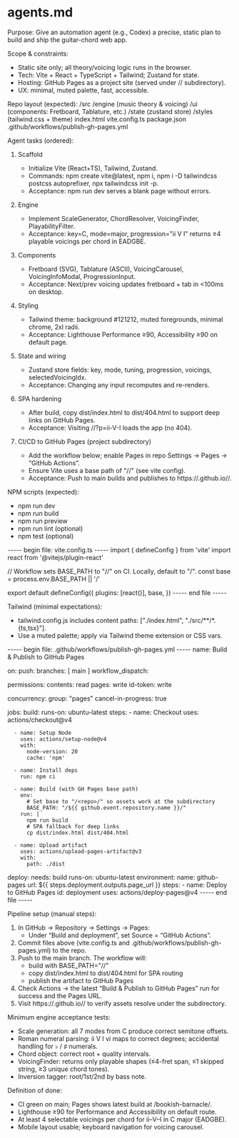 # agents.md

Purpose:
Give an automation agent (e.g., Codex) a precise, static plan to build and ship the guitar-chord web app.

Scope & constraints:
- Static site only; all theory/voicing logic runs in the browser.
- Tech: Vite + React + TypeScript + Tailwind; Zustand for state.
- Hosting: GitHub Pages as a project site (served under /<repo>/ subdirectory).
- UX: minimal, muted palette, fast, accessible.

Repo layout (expected):
/src
  /engine        (music theory & voicing)
  /ui            (components: Fretboard, Tablature, etc.)
  /state         (zustand store)
  /styles        (tailwind.css + theme)
index.html
vite.config.ts
package.json
.github/workflows/publish-gh-pages.yml

Agent tasks (ordered):
1) Scaffold
   - Initialize Vite (React+TS), Tailwind, Zustand.
   - Commands: npm create vite@latest, npm i, npm i -D tailwindcss postcss autoprefixer, npx tailwindcss init -p.
   - Acceptance: npm run dev serves a blank page without errors.

2) Engine
   - Implement ScaleGenerator, ChordResolver, VoicingFinder, PlayabilityFilter.
   - Acceptance: key=C, mode=major, progression="ii V I" returns ≥4 playable voicings per chord in EADGBE.

3) Components
   - Fretboard (SVG), Tablature (ASCII), VoicingCarousel, VoicingInfoModal, ProgressionInput.
   - Acceptance: Next/prev voicing updates fretboard + tab in <100ms on desktop.

4) Styling
   - Tailwind theme: background #121212, muted foregrounds, minimal chrome, 2xl radii.
   - Acceptance: Lighthouse Performance ≥90, Accessibility ≥90 on default page.

5) State and wiring
   - Zustand store fields: key, mode, tuning, progression, voicings, selectedVoicingIdx.
   - Acceptance: Changing any input recomputes and re-renders.

6) SPA hardening
   - After build, copy dist/index.html to dist/404.html to support deep links on GitHub Pages.
   - Acceptance: Visiting /<repo>/?p=ii-V-I loads the app (no 404).

7) CI/CD to GitHub Pages (project subdirectory)
   - Add the workflow below; enable Pages in repo Settings → Pages → “GitHub Actions”.
   - Ensure Vite uses a base path of "/<repo>/" (see vite config).
   - Acceptance: Push to main builds and publishes to https://<owner>.github.io/<repo>/.

NPM scripts (expected):
- npm run dev
- npm run build
- npm run preview
- npm run lint (optional)
- npm test (optional)

----- begin file: vite.config.ts -----
import { defineConfig } from 'vite'
import react from '@vitejs/plugin-react'

// Workflow sets BASE_PATH to "/<repo>/" on CI. Locally, default to "/".
const base = process.env.BASE_PATH || '/'

export default defineConfig({
  plugins: [react()],
  base,
})
----- end file -----

Tailwind (minimal expectations):
- tailwind.config.js includes content paths: ["./index.html", "./src/**/*.{ts,tsx}"].
- Use a muted palette; apply via Tailwind theme extension or CSS vars.

----- begin file: .github/workflows/publish-gh-pages.yml -----
name: Build & Publish to GitHub Pages

on:
  push:
    branches: [ main ]
  workflow_dispatch:

permissions:
  contents: read
  pages: write
  id-token: write

concurrency:
  group: "pages"
  cancel-in-progress: true

jobs:
  build:
    runs-on: ubuntu-latest
    steps:
      - name: Checkout
        uses: actions/checkout@v4

      - name: Setup Node
        uses: actions/setup-node@v4
        with:
          node-version: 20
          cache: 'npm'

      - name: Install deps
        run: npm ci

      - name: Build (with GH Pages base path)
        env:
          # Set base to "/<repo>/" so assets work at the subdirectory
          BASE_PATH: "/${{ github.event.repository.name }}/"
        run: |
          npm run build
          # SPA fallback for deep links
          cp dist/index.html dist/404.html

      - name: Upload artifact
        uses: actions/upload-pages-artifact@v3
        with:
          path: ./dist

  deploy:
    needs: build
    runs-on: ubuntu-latest
    environment:
      name: github-pages
      url: ${{ steps.deployment.outputs.page_url }}
    steps:
      - name: Deploy to GitHub Pages
        id: deployment
        uses: actions/deploy-pages@v4
----- end file -----

Pipeline setup (manual steps):
1) In GitHub → Repository → Settings → Pages:
   - Under “Build and deployment”, set Source = “GitHub Actions”.
2) Commit files above (vite.config.ts and .github/workflows/publish-gh-pages.yml) to the repo.
3) Push to the main branch. The workflow will:
   - build with BASE_PATH="/<repo>/"
   - copy dist/index.html to dist/404.html for SPA routing
   - publish the artifact to GitHub Pages
4) Check Actions → the latest “Build & Publish to GitHub Pages” run for success and the Pages URL.
5) Visit https://<owner>.github.io/<repo>/ to verify assets resolve under the subdirectory.

Minimum engine acceptance tests:
- Scale generation: all 7 modes from C produce correct semitone offsets.
- Roman numeral parsing: ii V I vi maps to correct degrees; accidental handling for ♭ / ♯ numerals.
- Chord object: correct root + quality intervals.
- VoicingFinder: returns only playable shapes (≤4-fret span, ≤1 skipped string, ≥3 unique chord tones).
- Inversion tagger: root/1st/2nd by bass note.

Definition of done:
- CI green on main; Pages shows latest build at /bookish-barnacle/.
- Lighthouse ≥90 for Performance and Accessibility on default route.
- At least 4 selectable voicings per chord for ii–V–I in C major (EADGBE).
- Mobile layout usable; keyboard navigation for voicing carousel.
